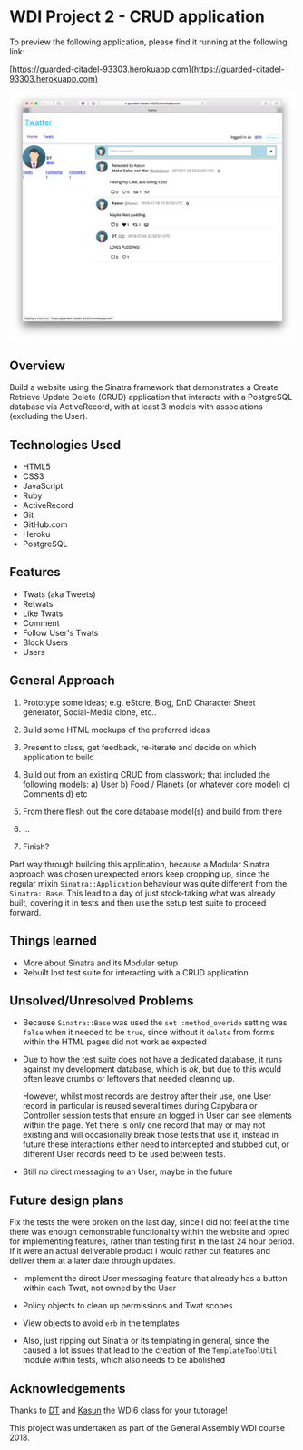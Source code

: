 # WDI Project 2 - CRUD application

To preview the following application, please find it running at the following
link:

[https://guarded-citadel-93303.herokuapp.com](https://guarded-citadel-93303.herokuapp.com)

![A screenshot of the Twitter-clone website](example.png)

## Overview

Build a website using the Sinatra framework that demonstrates a Create Retrieve
Update Delete (CRUD) application that interacts with a PostgreSQL database via
ActiveRecord, with at least 3 models with associations (excluding the User).

## Technologies Used

- HTML5
- CSS3
- JavaScript
- Ruby
- ActiveRecord
- Git
- GitHub.com
- Heroku
- PostgreSQL

## Features

- Twats (aka Tweets)
- Retwats
- Like Twats
- Comment
- Follow User's Twats
- Block Users
- Users

## General Approach

 1. Prototype some ideas; e.g. eStore, Blog, DnD Character Sheet generator,
   Social-Media clone, etc..

 2. Build some HTML mockups of the preferred ideas

 3. Present to class, get feedback, re-iterate and decide on which application
    to build

 4. Build out from an existing CRUD from classwork; that included the following
    models:
   a) User
   b) Food / Planets (or whatever core model)
   c) Comments
   d) etc

 5. From there flesh out the core database model(s) and build from there

 6. ...
 7. Finish?

Part way through building this application, because a Modular Sinatra approach
was chosen unexpected errors keep cropping up, since the regular mixin
`Sinatra::Application` behaviour was quite different from the `Sinatra::Base`.
This lead to a day of just stock-taking what was already built, covering it in
tests and then use the setup test suite to proceed forward.

## Things learned

- More about Sinatra and its Modular setup
- Rebuilt lost test suite for interacting with a CRUD application

## Unsolved/Unresolved Problems

- Because `Sinatra::Base` was used the `set :method_overide` setting was `false`
  when it needed to be `true`, since without it `delete` from forms within the
  HTML pages did not work as expected

- Due to how the test suite does not have a dedicated database, it runs against
  my development database, which is _ok_, but due to this would often leave
  crumbs or leftovers that needed cleaning up.

  However, whilst most records are destroy after their use, one User record in
  particular is reused several times during Capybara or Controller session tests
  that ensure an logged in User can see elements within the page. Yet there is
  only one record that may or may not existing and will occasionally break those
  tests that use it, instead in future these interactions either need to
  intercepted and stubbed out, or different User records need to be used between
  tests.

- Still no direct messaging to an User, maybe in the future

## Future design plans

Fix the tests the were broken on the last day, since I did not feel at the time
there was enough demonstrable functionality within the website and opted for
implementing features, rather than testing first in the last 24 hour period. If
it were an actual deliverable product I would rather cut features and deliver
them at a later date through updates.

- Implement the direct User messaging feature that already has a button within
  each Twat, not owned by the User

- Policy objects to clean up permissions and Twat scopes

- View objects to avoid `erb` in the templates

- Also, just ripping out Sinatra or its templating in general, since the caused
  a lot issues that lead to the creation of the `TemplateToolUtil` module within
  tests, which also needs to be abolished

## Acknowledgements

Thanks to [DT](https://github.com/epoch) and
[Kasun](https://github.com/kasun-maldeni) the WDI6 class for your tutorage!

This project was undertaken as part of the General Assembly WDI course 2018.
